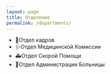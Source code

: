 ```yaml
---
layout: page
title: Отделения
permalink: /departments/
---
```


<ul>
  <li><span class="department-icon">👥</span>Отдел кадров</li>
  <li><span class="department-icon">🩺</span>Отдел Медицинской Комиссии</li>
  <li><span class="department-icon">🚑</span>Отдел Скорой Помощи</li>
  <li><span class="department-icon">🏢</span>Отдел Администрации Больницы</li>
</ul>
